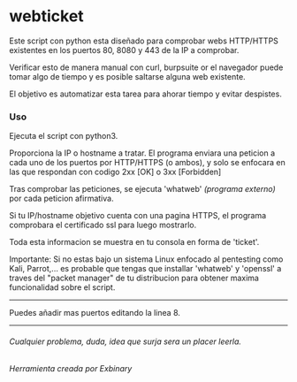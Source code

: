 # webticket

Este script con python esta diseñado para comprobar webs HTTP/HTTPS existentes en los puertos 80, 8080 y 443 de la IP a comprobar.

Verificar esto de manera manual con curl, burpsuite or el navegador puede tomar algo de tiempo y es posible saltarse alguna web existente.

El objetivo es automatizar esta tarea para ahorar tiempo y evitar despistes.

### Uso

Ejecuta el script con python3.

Proporciona la IP o hostname a tratar. El programa enviara una peticion a cada uno de los puertos por HTTP/HTTPS (o ambos), y solo se enfocara en las que respondan con codigo 2xx [OK] o 3xx [Forbidden]

Tras comprobar las peticiones, se ejecuta 'whatweb' _(programa externo)_ por cada peticion afirmativa.

Si tu IP/hostname objetivo cuenta con una pagina HTTPS, el programa comprobara el certificado ssl para luego mostrarlo.

Toda esta informacion se muestra en tu consola en forma de 'ticket'.

Importante: Si no estas bajo un sistema Linux enfocado al pentesting como Kali, Parrot,... es probable que tengas que installar 'whatweb' y 'openssl' a traves del "packet manager" de tu distribucion para obtener maxima funcionalidad sobre el script.

__________________________

Puedes añadir mas puertos editando la linea 8.

_________________________

###### Cualquier problema, duda, idea que surja sera un placer leerla. 

###### Herramienta creada por Exbinary
